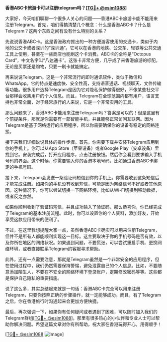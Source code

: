 **香港ABC卡旅游卡可以注册telegram吗？[[TG💪+ @esim1088](https://t.me/s/esim1088)]**

大家好，今天咱们聊聊一个很多人关心的问题——香港ABC卡旅游卡能不能用来注册Telegram。首先，咱们得搞清楚几个概念：什么是香港ABC卡？什么是Telegram？这两个东西之间有没有什么特别的关系？

先说说香港ABC卡。这是香港政府推出的一种方便游客使用的交通卡，类似于内地的公交卡或者深圳的“深圳通”。它可以在香港的地铁、公交车、轻铁等公共交通工具上使用，甚至在一些商店也能刷这个卡消费。ABC卡的全称是“Octopus Card”，中文名字叫“八达通卡”。这张卡非常方便，几乎成了来香港旅游的标配。无论是买票还是购物，只要一刷卡就能搞定。

再来说说Telegram。这是一个非常流行的即时通讯软件，类似于微信和WhatsApp。它的特点是速度快、安全性高，支持语音通话、视频聊天、文件传输等功能。很多用户选择Telegram是因为它对隐私保护做得很好，不像某些社交平台那样会收集用户的个人信息。而且，Telegram在全球范围内都有用户，语言支持也非常全面，对于经常旅行的人来说，它是一个非常实用的工具。

那么问题来了，香港ABC卡能用来注册Telegram吗？答案是可以的！但是这里有个前提条件，那就是你需要有一部智能手机，并且能够正常访问互联网。因为Telegram是基于网络运行的应用程序，所以你需要确保你的设备有稳定的网络连接。

接下来我们详细说说具体的操作步骤。首先，你需要下载并安装Telegram应用到你的手机上。你可以从App Store（苹果设备）或者Google Play（安卓设备）里找到它。安装完成后，打开应用程序，点击注册按钮。然后你会看到要求输入手机号码的界面。这个时候，你需要输入你的香港本地号码，比如通过香港ABC卡绑定的手机号码。

接下来，Telegram会发送一条验证码短信到你的手机上。你需要收到这条短信后才能完成注册。如果你的手机没有收到短信，可能是因为网络信号不好或者其他原因。这种情况下，你可以尝试切换一下网络环境，比如从Wi-Fi切换到移动数据，或者反之亦然。

如果你顺利收到了验证码短信，并且成功输入了验证码，那么恭喜你，你已经完成了Telegram的基本注册流程。此时，你可以设置你的个人资料，添加好友，开始享受这款应用带来的便利了。

不过，在这里我想提醒大家一点，虽然香港ABC卡确实可以用来注册Telegram，但并不是所有人都能顺利实现这一目标。这主要取决于你的手机号码是否有效，以及你所在地区的网络状况。如果遇到问题，不要慌张，可以尝试重启手机、更换网络环境，或者直接联系Telegram的客服寻求帮助。

此外，还有一点需要注意，那就是Telegram虽然是一个非常安全的应用程序，但在使用过程中，我们仍然需要保持警惕，避免泄露自己的个人信息。比如，不要随意添加陌生人，不要在不安全的网络环境下登录账户，定期修改密码等等。这些都是保护自己隐私的重要措施。

说了这么多，其实总结起来就是一句话：香港ABC卡完全可以用来注册Telegram，只要你按照正确的步骤操作，就一定能够成功。而且，有了Telegram之后，你在香港旅行时沟通起来会更加方便快捷。

最后，再次强调一下，如果你有任何疑问或者遇到了困难，可以随时加入我们的Telegram群组[[TG💪+ @esim1088](https://t.me/s/esim1088)]，那里有很多热心的小伙伴和专业人士可以帮助你解决问题。希望这篇文章对你有所帮助，祝大家在香港玩得开心，用得顺手！

[[TG💪+ @esim1088](https://t.me/s/esim1088) ![Image](https://i.postimg.cc/4NQfJmqS/Snipaste-2025-05-13-00-14-12.png)]